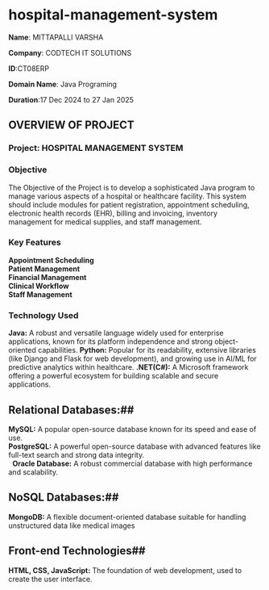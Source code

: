 # hospital-management-system
**Name**: MITTAPALLI VARSHA

**Company**: CODTECH IT SOLUTIONS

**ID**:CT08ERP

**Domain Name**: Java Programing

**Duration**:17 Dec 2024 to 27 Jan 2025

## OVERVIEW OF PROJECT

### Project: HOSPITAL MANAGEMENT SYSTEM
### Objective
The Objective of the Project is to develop a sophisticated Java program to manage various aspects of a
hospital or healthcare facility. This system should include modules for
patient registration, appointment scheduling, electronic health records
(EHR), billing and invoicing, inventory management for medical supplies,
and staff management.

### Key Features
**Appointment Scheduling**  <br>
**Patient Management**  <br>
**Financial Management**  <br>
**Clinical Workflow**  <br>
**Staff Management** <br>

### Technology Used
**Java:** A robust and versatile language widely used for enterprise applications, known for its platform independence and strong object-oriented capabilities.
**Python:** Popular for its readability, extensive libraries (like Django and Flask for web development), and growing use in AI/ML for predictive analytics within healthcare.
**.NET(C#):** A Microsoft framework offering a powerful ecosystem for building scalable and secure applications.
## Relational Databases:##
**MySQL:** A popular open-source database known for its speed and ease of use.   <br>
**PostgreSQL:** A powerful open-source database with advanced features like full-text search and strong data integrity.   <br>  
**Oracle Database:** A robust commercial database with high performance and scalability.     <br>
## NoSQL Databases:##
**MongoDB:** A flexible document-oriented database suitable for handling unstructured data like medical images  <br>
## Front-end Technologies##

 **HTML, CSS, JavaScript:** The foundation of web development, used to create the user interface.  <br>
